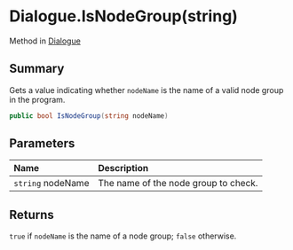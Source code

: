 # Dialogue.IsNodeGroup(string)

Method in [Dialogue](/docs/api/csharp/yarn.dialogue.md)

## Summary


Gets a value indicating whether  `nodeName`  is the
name of a valid node group in the program.


```csharp
public bool IsNodeGroup(string nodeName)
```

## Parameters

|Name|Description|
|:---|:---|
|`string` nodeName|The name of the node group to check.|

## Returns

`true`  if  `nodeName`  is
the name of a node group;  `false` 
otherwise.


